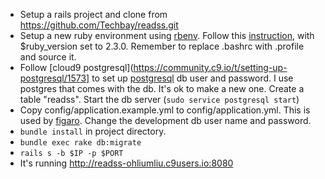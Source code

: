 * Setup a rails project and clone from https://github.com/Techbay/readss.git
* Setup a new ruby environment using [rbenv](rbenv.md). Follow this [instruction](https://github.com/Techbay/server-bootstrap/blob/master/production.sh#L60-L76),
 with $ruby_version set to 2.3.0. Remember to replace .bashrc with .profile and source it.
* Follow [cloud9 postgresql](https://community.c9.io/t/setting-up-postgresql/1573] to set up [postgresql](postgresql.md) db user
and password. I use postgres that comes with the db. It's ok to make a new one. Create a table "readss". 
Start the db server (`sudo service postgresql start`)
* Copy config/application.example.yml to config/application.yml. This is used by [figaro](figaro.md). 
Change the development db user name and password.
* `bundle install` in project directory.
* `bundle exec rake db:migrate`
* `rails s -b $IP -p $PORT`
* It's running http://readss-ohliumliu.c9users.io:8080
